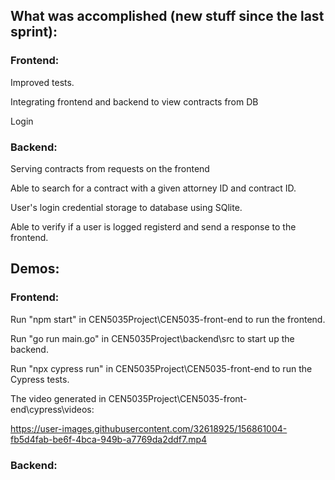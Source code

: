 ## What was accomplished (new stuff since the last sprint):

### Frontend:

Improved tests.

Integrating frontend and backend to view contracts from DB

Login

### Backend:

Serving contracts from requests on the frontend

Able to search for a contract with a given attorney ID and contract ID.

User's login credential storage to database using SQlite.

Able to verify if a user is logged registerd and send a response to the frontend.

## Demos:

### Frontend:

Run "npm start" in CEN5035Project\CEN5035-front-end to run the frontend.

Run "go run main.go" in CEN5035Project\backend\src to start up the backend.

Run "npx cypress run" in CEN5035Project\CEN5035-front-end to run the Cypress tests.

The video generated in CEN5035Project\CEN5035-front-end\cypress\videos:

https://user-images.githubusercontent.com/32618925/156861004-fb5d4fab-be6f-4bca-949b-a7769da2ddf7.mp4

### Backend:
